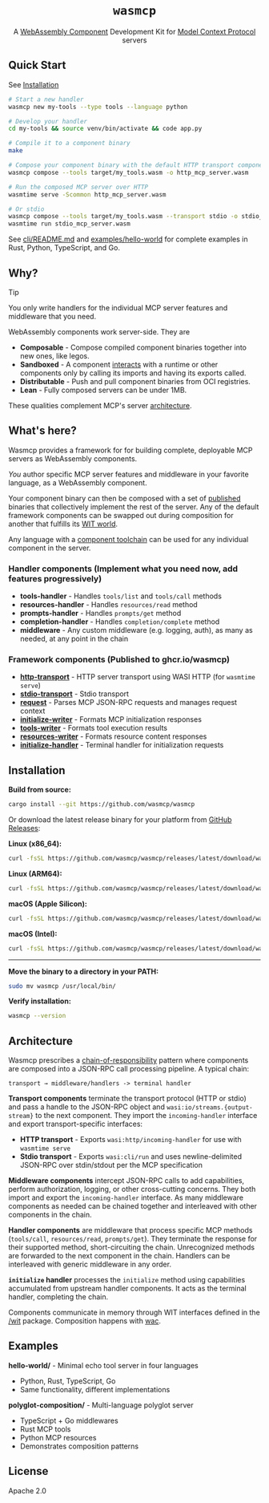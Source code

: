 <div align="center">

# `wasmcp`

A [WebAssembly Component](https://component-model.bytecodealliance.org/) Development Kit for [Model Context Protocol](https://modelcontextprotocol.io/docs/getting-started/intro) servers

</div>

## Quick Start

See [Installation](#installation)

```bash
# Start a new handler
wasmcp new my-tools --type tools --language python

# Develop your handler
cd my-tools && source venv/bin/activate && code app.py

# Compile it to a component binary
make

# Compose your component binary with the default HTTP transport component
wasmcp compose --tools target/my_tools.wasm -o http_mcp_server.wasm

# Run the composed MCP server over HTTP
wasmtime serve -Scommon http_mcp_server.wasm

# Or stdio
wasmcp compose --tools target/my_tools.wasm --transport stdio -o stdio_mcp_server.wasm
wasmtime run stdio_mcp_server.wasm
```

See [cli/README.md](cli/README.md) and [examples/hello-world](examples/hello-world/) for complete examples in Rust, Python, TypeScript, and Go.

## Why?

> [!TIP]
> You only write handlers for the individual MCP server features and middleware that you need.

WebAssembly components work server-side. They are
- **Composable** - Compose compiled component binaries together into new ones, like legos.
- **Sandboxed** - A component [interacts](https://component-model.bytecodealliance.org/design/why-component-model.html#benefits-of-the-component-model) with a runtime or other components only by calling its imports and having its exports called.
- **Distributable** - Push and pull component binaries from OCI registries.
- **Lean** - Fully composed servers can be under 1MB.

These qualities complement MCP's server [architecture](https://modelcontextprotocol.io/specification/2025-06-18/architecture).

## What's here?

Wasmcp provides a framework for for building complete, deployable MCP servers as WebAssembly components.

*You* author specific MCP server features and middleware in your favorite language, as a WebAssembly component.

Your component binary can then be composed with a set of [published](https://github.com/orgs/wasmcp/packages?repo_name=wasmcp) binaries that collectively implement the rest of the server. Any of the default framework components can be swapped out during composition for another that fulfills its [WIT world](https://component-model.bytecodealliance.org/design/worlds.html#wit-worlds).

Any language with a [component toolchain](https://component-model.bytecodealliance.org/language-support.html) can be used for any individual component in the server.

### Handler components (Implement what you need now, add features progressively)

- **tools-handler** - Handles `tools/list` and `tools/call` methods
- **resources-handler** - Handles `resources/read` method
- **prompts-handler** - Handles `prompts/get` method
- **completion-handler** - Handles `completion/complete` method
- **middleware** - Any custom middleware (e.g. logging, auth), as many as needed, at any point in the chain

### Framework components (Published to ghcr.io/wasmcp)

- **[http-transport](./crates/http-transport/)** - HTTP server transport using WASI HTTP (for `wasmtime serve`)
- **[stdio-transport](./crates/stdio-transport/)** - Stdio transport
- **[request](./crates/request/)** - Parses MCP JSON-RPC requests and manages request context
- **[initialize-writer](./crates/initialize-writer/)** - Formats MCP initialization responses
- **[tools-writer](./crates/tools-writer/)** - Formats tool execution results
- **[resources-writer](./crates/resources-writer/)** - Formats resource content responses
- **[initialize-handler](./crates/initialize-handler/)** - Terminal handler for initialization requests

## Installation

**Build from source:**
```bash
cargo install --git https://github.com/wasmcp/wasmcp
```

Or download the latest release binary for your platform from [GitHub Releases](https://github.com/wasmcp/wasmcp/releases):


**Linux (x86_64):**
```bash
curl -fsSL https://github.com/wasmcp/wasmcp/releases/latest/download/wasmcp-x86_64-unknown-linux-gnu.tar.gz | tar -xz
```

**Linux (ARM64):**
```bash
curl -fsSL https://github.com/wasmcp/wasmcp/releases/latest/download/wasmcp-aarch64-unknown-linux-gnu.tar.gz | tar -xz
```

**macOS (Apple Silicon):**
```bash
curl -fsSL https://github.com/wasmcp/wasmcp/releases/latest/download/wasmcp-aarch64-apple-darwin.tar.gz | tar -xz
```

**macOS (Intel):**
```bash
curl -fsSL https://github.com/wasmcp/wasmcp/releases/latest/download/wasmcp-x86_64-apple-darwin.tar.gz | tar -xz
```

---

**Move the binary to a directory in your PATH:**
```bash
sudo mv wasmcp /usr/local/bin/
```

**Verify installation:**
```bash
wasmcp --version
```

## Architecture

Wasmcp prescribes a [chain-of-responsibility](https://en.wikipedia.org/wiki/Chain-of-responsibility_pattern) pattern where components are composed into a JSON-RPC call processing pipeline. A typical chain:

```
transport → middleware/handlers -> terminal handler
```

**Transport components** terminate the transport protocol (HTTP or stdio) and pass a handle to the JSON-RPC object and `wasi:io/streams.{output-stream}` to the next component. They import the `incoming-handler` interface and export transport-specific interfaces:
- **HTTP transport** - Exports `wasi:http/incoming-handler` for use with `wasmtime serve`
- **Stdio transport** - Exports `wasi:cli/run` and uses newline-delimited JSON-RPC over stdin/stdout per the MCP specification

**Middleware components** intercept JSON-RPC calls to add capabilities, perform authorization, logging, or other cross-cutting concerns. They both import and export the `incoming-handler` interface. As many middleware components as needed can be chained together and interleaved with other components in the chain.

**Handler components** are middleware that process specific MCP methods (`tools/call`, `resources/read`, `prompts/get`). They terminate the response for their supported method, short-circuiting the chain. Unrecognized methods are forwarded to the next component in the chain. Handlers can be interleaved with generic middleware in any order.

**`initialize` handler** processes the `initialize` method using capabilities accumulated from upstream handler components. It acts as the terminal handler, completing the chain.

Components communicate in memory through WIT interfaces defined in the [/wit](/wit) package. Composition happens with [wac](https://github.com/bytecodealliance/wac).

## Examples

**hello-world/** - Minimal echo tool server in four languages
- Python, Rust, TypeScript, Go
- Same functionality, different implementations

**polyglot-composition/** - Multi-language polyglot server
- TypeScript + Go middlewares
- Rust MCP tools
- Python MCP resources
- Demonstrates composition patterns

## License

Apache 2.0
